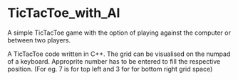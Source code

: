 TicTacToe_with_AI
=================

A simple TicTacToe game with the option of playing against the computer or between two players.

A TicTacToe code written in C++.
The grid can be visualised on the numpad of a keyboard.
Approprite number has to be entered to fill the respective position.
(For eg. 7 is for top left and 3 for for bottom right grid space)
